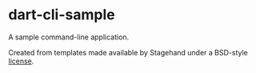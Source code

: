 # dart-cli-sample

A sample command-line application.

Created from templates made available by Stagehand under a BSD-style
[license](https://github.com/dart-lang/stagehand/blob/master/LICENSE).
